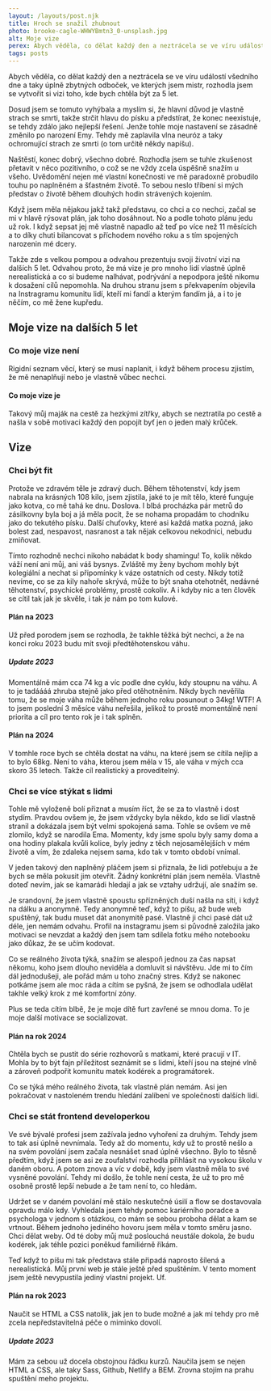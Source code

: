 ```yaml
---
layout: /layouts/post.njk
title: Hroch se snažil zhubnout
photo: brooke-cagle-WHWYBmtn3_0-unsplash.jpg
alt: Moje vize
perex: Abych věděla, co dělat každý den a neztrácela se ve víru událostí všedního dne a taky úplně zbytných odboček, ve kterých jsem mistr, rozhodla jsem se vytvořit si vizi toho, kde bych chtěla být za 5 let.
tags: posts
---
```


Abych věděla, co dělat každý den a neztrácela se ve víru událostí všedního dne a taky úplně zbytných odboček, ve kterých jsem mistr, rozhodla jsem se vytvořit si vizi toho, kde bych chtěla být za 5 let.

Dosud jsem se tomuto vyhýbala a myslím si, že hlavní důvod je vlastně strach se smrti, takže strčit hlavu do písku a předstírat, že konec neexistuje, se tehdy zdálo jako nejlepší řešení. Jenže tohle moje nastavení se zásadně změnilo po narození Emy. Tehdy mě zaplavila vlna neuróz a taky ochromující strach ze smrti (o tom určitě někdy napíšu).

Naštěstí, konec dobrý, všechno dobré. Rozhodla jsem se tuhle zkušenost přetavit v něco pozitivního, o což se ne vždy zcela úspěšně snažím u všeho. Uvědomění nejen mé vlastní konečnosti ve mě paradoxně probudilo touhu po naplněném a šťastném životě. To sebou neslo tříbení si mých představ o životě během dlouhých hodin strávených kojením.

Když jsem měla nějakou jakž takž představu, co chci a co nechci, začal se mi v hlavě rýsovat plán, jak toho dosáhnout. No a podle tohoto plánu jedu už rok. I když sepsat jej mě vlastně napadlo až teď po více než 11 měsících a to díky chuti bilancovat s příchodem nového roku a s tím spojených narozenin mé dcery.

Takže zde s velkou pompou a odvahou prezentuju svoji životní vizi na dalších 5 let. Odvahou proto, že má vize je pro mnoho lidí vlastně úplně nerealistická a co si budeme nalhávat, podrývání a nepodpora ještě nikomu k dosažení cílů nepomohla. Na druhou stranu jsem s překvapením objevila na Instragramu komunitu lidí, kteří mi fandí a kterým fandím já, a i to je něčím, co mě žene kupředu.

## Moje vize na dalších 5 let

### Co moje vize není

Rigidní seznam věcí, který se musí naplanit, i když během procesu zjistím, že mě nenaplňují nebo je vlastně vůbec nechci.

#### Co moje vize je

Takový můj maják na cestě za hezkými zítřky, abych se neztratila po cestě a našla v sobě motivaci každý den popojít byť jen o jeden malý krůček.

## Vize

### Chci být fit

Protože ve zdravém těle je zdravý duch. Během těhotenství, kdy jsem nabrala na krásných 108 kilo, jsem zjistila, jaké to je mít tělo, které funguje jako kotva, co mě tahá ke dnu. Doslova. I blbá procházka pár metrů do zásilkovny byla boj a já měla pocit, že se nohama propadám to chodníku jako do tekutého písku. Další chuťovky, které asi každá matka pozná, jako bolest zad, nespavost, nasranost a tak nějak celkovou nekodnici, nebudu zmiňovat.

Tímto rozhodně nechci nikoho nabádat k body shamingu! To, kolik někdo váží není ani můj, ani váš bysnys. Zvláště my ženy bychom mohly být kolegiální a nechat si připomínky k váze ostatních od cesty. Nikdy totiž nevíme, co se za kily nahoře skrývá, může to být snaha otehotnět, nedávné těhotenství, psychické problémy, prostě cokoliv. A i kdyby nic a ten člověk se cítil tak jak je skvěle, i tak je nám po tom kulové.

#### Plán na 2023

Už před porodem jsem se rozhodla, že takhle těžká být nechci, a že na konci roku 2023 budu mít svoji předtěhotenskou váhu.

##### Update 2023

Momentálně mám cca 74 kg a víc podle dne cyklu, kdy stoupnu na váhu. A to je tadáááá zhruba stejně jako před otěhotněním. Nikdy bych nevěřila tomu, že se moje váha může během jednoho roku posunout o 34kg! WTF! A to jsem poslední 3 měsíce váhu neřešila, jelikož to prostě momentálně není priorita a cíl pro tento rok je i tak splněn.

#### Plán na 2024

V tomhle roce bych se chtěla dostat na váhu, na které jsem se cítila nejlíp a to bylo 68kg. Není to váha, kterou jsem měla v 15, ale váha v mých cca skoro 35 letech. Takže cíl realistický a proveditelný.

### Chci se více stýkat s lidmi

Tohle mě vyloženě bolí přiznat a musím říct, že se za to vlastně i dost stydím. Pravdou ovšem je, že jsem vždycky byla někdo, kdo se lidí vlastně stranil a dokázala jsem být velmi spokojená sama. Tohle se ovšem ve mě zlomilo, když se narodila Ema. Momenty, kdy jsme spolu byly samy doma a ona hodiny plakala kvůli kolice, byly jedny z těch nejosamělejších v mém životě a vím, že zdaleka nejsem sama, kdo tak v tomto období vnímal.

V jeden takový den naplněný pláčem jsem si přiznala, že lidi potřebuju a že bych se měla pokusit jim otevřít. Žádný konkrétní plán jsem neměla. Vlastně doteď nevím, jak se kamarádi hledají a jak se vztahy udržují, ale snažím se.

Je srandovní, že jsem vlastně spoustu spřízněných duší našla na síti, i když na dálku a anonymně. Tedy anonymně teď, když to píšu, až bude web spuštěný, tak budu muset dát anonymitě pasé. Vlastně ji chci pasé dát už déle, jen nemám odvahu. Profil na instagramu jsem si původně založila jako motivaci se nevzdat a každý den jsem tam sdílela fotku mého notebooku jako důkaz, že se učím kodovat.

Co se reálného života týká, snažím se alespoň jednou za čas napsat někomu, koho jsem dlouho neviděla a domluvit si návštěvu. Jde mi to čím dál jednodušeji, ale pořád mám u toho značný stres. Když se nakonec potkáme jsem ale moc ráda a cítím se pyšná, že jsem se odhodlala udělat takhle velký krok z mé komfortní zóny.

Plus se teda cítím blbě, že je moje dítě furt zavřené se mnou doma. To je moje další motivace se socializovat.

#### Plán na rok 2024

Chtěla bych se pustit do série rozhovorů s matkami, které pracují v IT. Mohla by to být fajn příležitost seznámit se s lidmi, kteří jsou na stejné vlně a zároveň podpořit komunitu matek kodérek a programátorek.

Co se týká mého reálného života, tak vlastně plán nemám. Asi jen pokračovat v nastoleném trendu hledání zalíbení ve společnosti dalších lidí.

### Chci se stát frontend developerkou

Ve své bývalé profesi jsem zažívala jedno vyhoření za druhým. Tehdy jsem to tak asi úplně nevnímala. Tedy až do momentu, kdy už to prostě nešlo a na svém povolání jsem začala nesnášet snad úplně všechno. Bylo to těsně předtím, když jsem se asi ze zoufalství rozhodla přihlásit na vysokou školu v daném oboru. A potom znova a víc v době, kdy jsem vlastně měla to své vysněné povolání. Tehdy mi došlo, že tohle není cesta, že už to pro mě osobně prostě lepší nebude a že tam není to, co hledám.

Udržet se v daném povolání mě stálo neskutečné úsilí a flow se dostavovala opravdu málo kdy. Vyhledala jsem tehdy pomoc kariérního poradce a psychologa v jednom s otázkou, co mám se sebou proboha dělat a kam se vrtnout. Během jednoho jediného hovoru jsem měla v tomto směru jasno. Chci dělat weby. Od té doby můj muž poslouchá neustále dokola, že budu kodérek, jak téhle pozici poněkud familiérně říkám.

Teď když to píšu mi tak představa stále připadá naprosto šílená a nerealistická. Můj první web je stále ještě před spuštěním. V tento moment jsem ještě nevypustila jediný vlastní projekt. Uf.

#### Plán na rok 2023

Naučit se HTML a CSS natolik, jak jen to bude možné a jak mi tehdy pro mě zcela nepředstavitelná péče o miminko dovolí.

##### Update 2023

Mám za sebou už docela obstojnou řádku kurzů. Naučila jsem se nejen HTML a CSS, ale taky Sass, Github, Netlify a BEM. Zrovna stojím na prahu spuštění meho projektu.
